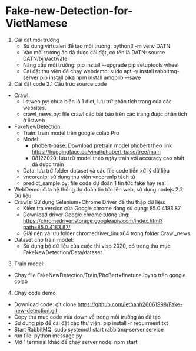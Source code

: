 # Fake-new-Detection-for-VietNamese
1. Cài đặt môi trường
	- Sử dung virtualen để tạo môi trường:
	python3 -m venv DATN
	- Vào môi trường ảo đã được cài đặt, có tên là DATN: 
	source DATN/bin/activate
	- Nâng cấp môi trường: 
	pip install --upgrade pip setuptools wheel
	- Cài đặt thư viện để chạy webdemo:
	sudo apt -y install rabbitmq-server
	pip install pika
	npm install amqplib  --save
2. Cài đặt code
2.1 Cấu trúc source code
- Crawl:
    + listweb.py: chưa biến là 1 dict, lưu trữ phân tích trang của các websites.
    + crawl_news.py: file crawl các bài báo trên các trang được phân tích ở listweb 
- FakeNewDetection:
	+ Train: train model trên google colab Pro
	+ Model: 
		- phobert-base: Download pretrain model phobert theo link https://huggingface.co/vinai/phobert-base/tree/main
		- 08122020: lưu trữ model theo ngày train với accuracy cao nhất đã được train
	+ Data: lưu trữ folder dataset và các file code tiền xử lý dữ liệu
	+ vncorenlp: sử dụng thư viện vncorenlp tách từ
	+ predict_sample.py: file code dự đoán 1 tin tức fake hay real
- WebDemo: đưa hệ thống dự đoán tin tức lên web, sử dụng nodejs
2.2 Dữ liệu
- Crawls: 
	Sử dụng Selenium+Chrome Driver để thu thập dữ liệu:
	+ Kiểm tra version của Google chrome đang sử dụng: 85.0.4183.87
	+ Download driver Google chrome tương ứng: 
		https://chromedriver.storage.googleapis.com/index.html?path=85.0.4183.87/ 
	+ Giải nén và lưu folder chromedriver_linux64 trong folder Crawl_news
- Dataset cho train model:
	+ Sử dụng bộ dữ liệu của cuộc thi vlsp 2020, có trong thư mục FakeNewDetection/Data/dataset
3. Train model:
- Chạy file FakeNewDetection/Train/PhoBert+finetune.ipynb trên google colab
4. Chạy code demo
- Download code: git clone https://github.com/lethanh26061998/Fake-new-detection.git
- Copy thư mục code vừa down về trong môi trường ảo đã tạo
- Sử dụng pip để cài đặt các thư viện: pip install -r requirment.txt
- Start RabbitMQ: sudo systemctl start  rabbitmq-server.service
- run file: python message.py
- Mở 1 terminal khác để chạy server node: npm start
